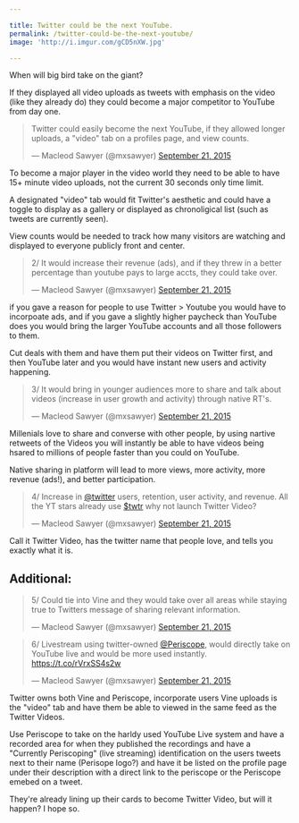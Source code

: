 ```yaml
---

title: Twitter could be the next YouTube.
permalink: /twitter-could-be-the-next-youtube/
image: 'http://i.imgur.com/gCD5nXW.jpg'

---
```


When will big bird take on the giant?

If they displayed all video uploads as tweets with emphasis on the video (like they already do) they could become a major competitor to YouTube from day one.

<blockquote class="twitter-tweet" lang="en"><p lang="en" dir="ltr">Twitter could easily become the next YouTube, if they allowed longer uploads, a &quot;video&quot; tab on a profiles page, and view counts.</p>&mdash; Macleod Sawyer (@mxsawyer) <a href="https://twitter.com/mxsawyer/status/645779020420771840">September 21, 2015</a></blockquote>
<script async src="//platform.twitter.com/widgets.js" charset="utf-8"></script>

To become a major player in the video world they need to be able to have 15+ minute video uploads, not the current 30 seconds only time limit.

A designated "video" tab would fit Twitter's aesthetic and could have a toggle to display as a gallery or displayed as chronoligical list (such as tweets are currently seen).

View counts would be needed to track how many visitors are watching and displayed to everyone publicly front and center.

<blockquote class="twitter-tweet" data-conversation="none" lang="en"><p lang="en" dir="ltr">2/ It would increase their revenue (ads), and if they threw in a better percentage than youtube pays to large accts, they could take over.</p>&mdash; Macleod Sawyer (@mxsawyer) <a href="https://twitter.com/mxsawyer/status/645782596417290240">September 21, 2015</a></blockquote>
<script async src="//platform.twitter.com/widgets.js" charset="utf-8"></script>

if you gave a reason for people to use Twitter > Youtube you would have to incorpoate ads, and if you gave a slightly higher paycheck than YouTube does you would bring the larger YouTube accounts and all those followers to them.

Cut deals with them and have them put their videos on Twitter first, and then YouTube later and you would have instant new users and activity happening.

<blockquote class="twitter-tweet" data-conversation="none" lang="en"><p lang="en" dir="ltr">3/ It would bring in younger audiences more to share and talk about videos (increase in user growth and activity) through native RT&#39;s.</p>&mdash; Macleod Sawyer (@mxsawyer) <a href="https://twitter.com/mxsawyer/status/645782822800613377">September 21, 2015</a></blockquote>
<script async src="//platform.twitter.com/widgets.js" charset="utf-8"></script>

Millenials love to share and converse with other people, by using nartive retweets of the Videos you will instantly be able to have videos being hsared to millions of people faster than you could on YouTube.

Native sharing in platform will lead to more views, more activity, more revenue (ads!), and better participation.

<blockquote class="twitter-tweet" data-conversation="none" lang="en"><p lang="en" dir="ltr">4/ Increase in <a href="https://twitter.com/twitter">@twitter</a> users, retention, user activity, and revenue. All the YT stars already use <a href="https://twitter.com/search?q=%24twtr&amp;src=ctag">$twtr</a> why not launch Twitter Video?</p>&mdash; Macleod Sawyer (@mxsawyer) <a href="https://twitter.com/mxsawyer/status/645783397218971652">September 21, 2015</a></blockquote>
<script async src="//platform.twitter.com/widgets.js" charset="utf-8"></script>

Call it Twitter Video, has the twitter name that people love, and tells you exactly what it is.

## Additional:

<blockquote class="twitter-tweet" data-conversation="none" lang="en"><p lang="en" dir="ltr">5/ Could tie into Vine and they would take over all areas while staying true to Twitters message of sharing relevant information.</p>&mdash; Macleod Sawyer (@mxsawyer) <a href="https://twitter.com/mxsawyer/status/645783606409867264">September 21, 2015</a></blockquote>
<script async src="//platform.twitter.com/widgets.js" charset="utf-8"></script>

<blockquote class="twitter-tweet" data-conversation="none" lang="en"><p lang="en" dir="ltr">6/ Livestream using twitter-owned <a href="https://twitter.com/Periscope">@Periscope</a>, would directly take on YouTube live and would be more used instantly. <a href="https://t.co/rVrxSS4s2w">https://t.co/rVrxSS4s2w</a></p>&mdash; Macleod Sawyer (@mxsawyer) <a href="https://twitter.com/mxsawyer/status/645785857597661185">September 21, 2015</a></blockquote>
<script async src="//platform.twitter.com/widgets.js" charset="utf-8"></script>

Twitter owns both Vine and Periscope, incorporate users Vine uploads is the "video" tab and have them be able to viewed in the same feed as the Twitter Videos. 

Use Periscope to take on the harldy used YouTube Live system and have a recorded area for when they published the recordings and have a "Currently Periscoping" (live streaming) identification on the users tweets next to their name (Perisope logo?) and have it be listed on the profile page under their description with a direct link to the periscope or the Periscope emebed on a tweet.

They're already lining up their cards to become Twitter Video, but will it happen? I hope so.

